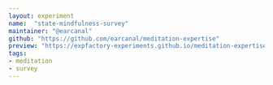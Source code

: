 ```yaml
---
layout: experiment
name:  "state-mindfulness-survey"
maintainer: "@earcanal"
github: "https://github.com/earcanal/meditation-expertise"
preview: "https://expfactory-experiments.github.io/meditation-expertise"
tags:
- meditation
- survey
---
```



